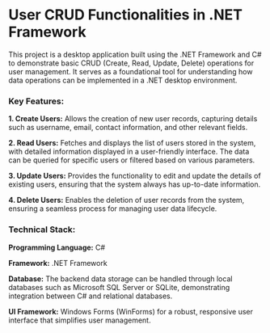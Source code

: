 # User CRUD Functionalities in .NET Framework

This project is a desktop application built using the .NET Framework and C# to demonstrate basic CRUD (Create, Read, Update, Delete) operations for user management. It serves as a foundational tool for understanding how data operations can be implemented in a .NET desktop environment.

### Key Features:
**1. Create Users:** Allows the creation of new user records, capturing details such as username, email, contact information, and other relevant fields.

**2. Read Users:** Fetches and displays the list of users stored in the system, with detailed information displayed in a user-friendly interface. The data can be queried for specific users or filtered based on various parameters.

**3. Update Users:** Provides the functionality to edit and update the details of existing users, ensuring that the system always has up-to-date information.

**4. Delete Users:** Enables the deletion of user records from the system, ensuring a seamless process for managing user data lifecycle.

### Technical Stack:
**Programming Language:** C#

**Framework:** .NET Framework

**Database:** The backend data storage can be handled through local databases such as Microsoft SQL Server or SQLite, demonstrating integration between C# and relational databases.

**UI Framework:** Windows Forms (WinForms) for a robust, responsive user interface that simplifies user management.
